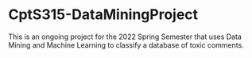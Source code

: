 # CptS315-DataMiningProject
This is an ongoing project for the 2022 Spring Semester that uses Data Mining and Machine Learning to classify a database of toxic comments. 

